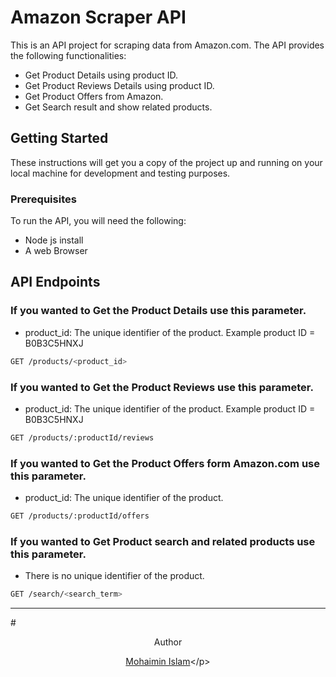 # Amazon Scraper API

This is an API project for scraping data from Amazon.com. The API provides the following functionalities:

- Get Product Details using product ID.
- Get Product Reviews Details using product ID.
- Get Product Offers from Amazon.
- Get Search result and show related products.

## Getting Started

These instructions will get you a copy of the project up and running on your local machine for development and testing purposes.

### Prerequisites

To run the API, you will need the following:

- Node js install
- A web Browser

## API Endpoints

### If you wanted to Get the Product Details use this parameter.

- product_id: The unique identifier of the product.
Example product ID = B0B3C5HNXJ

```bash
GET /products/<product_id>


```

### If you wanted to Get the Product Reviews use this parameter.

- product_id: The unique identifier of the product.
Example product ID = B0B3C5HNXJ

```bash
GET /products/:productId/reviews


```

### If you wanted to Get the Product Offers form Amazon.com use this parameter.

- product_id: The unique identifier of the product.

```bash
GET /products/:productId/offers


```

### If you wanted to Get Product search and related products use this parameter.

- There is no unique identifier of the product.

```bash
GET /search/<search_term>


```

---

#<p align="center">Author</p> <p align="center">[Mohaimin Islam]('https://www.youtube.com/ProgrammerMohaimn')</p>
